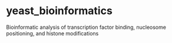 # yeast_bioinformatics
Bioinformatic analysis of transcription factor binding, nucleosome positioning, and histone modifications
